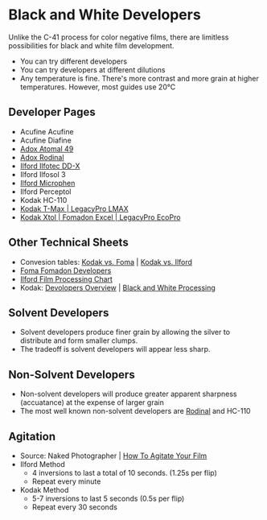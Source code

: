 # Black and White Developers

Unlike the C-41 process for color negative films, there are limitless possibilities for black and white film development. 

* You can try different developers
* You can try developers at different dilutions
* Any temperature is fine. There's more contrast and more grain at higher temperatures. However, most guides use 20&deg;C

## Developer Pages

* Acufine Acufine
* Acufine Diafine
* [Adox Atomal 49](./adox_atomal_49.md)
* [Adox Rodinal](./adox_rodinal.md)
* [Ilford Ilfotec DD-X](./ilford_ilfotec_ddx.md)
* Ilford Ilfosol 3
* [Ilford Microphen](./ilford_microphen.md)
* Ilford Perceptol
* Kodak HC-110
* [Kodak T-Max | LegacyPro LMAX](./kodak_tmax.md)
* [Kodak Xtol | Fomadon Excel | LegacyPro EcoPro](./kodak_xtol.md)

## Other Technical Sheets

* Convesion tables: [Kodak vs. Foma](./resources/conversion_kodak_foma.pdf) | [Kodak vs. Ilford](./resources/conversion_kodak_ilford.pdf)
* [Foma Fomadon Developers](./resources/foma_fomadon.pdf)
* [Ilford Film Processing Chart](./resources/ilford_developers.pdf)
* Kodak: [Devolopers Overview](./resources/kodak_developers.pdf) | [Black and White Processing](./resources/kodak_processing.pdf)

## Solvent Developers

* Solvent developers produce finer grain by allowing the silver to distribute and form smaller clumps.
* The tradeoff is solvent developers will appear less sharp.

## Non-Solvent Developers

* Non-solvent developers will produce greater apparent sharpness (accuatance) at the expense of larger grain
* The most well known non-solvent developers are [Rodinal](./adox_rodinal.md) and HC-110

## Agitation

* Source: Naked Photographer | [How To Agitate Your Film](https://www.youtube.com/watch?v=CLf271GhK1M)
* Ilford Method
  * 4 inversions to last a total of 10 seconds. (1.25s per flip)
  * Repeat every minute
* Kodak Method
  * 5-7 inversions to last 5 seconds (0.5s per flip)
  * Repeat every 30 seconds